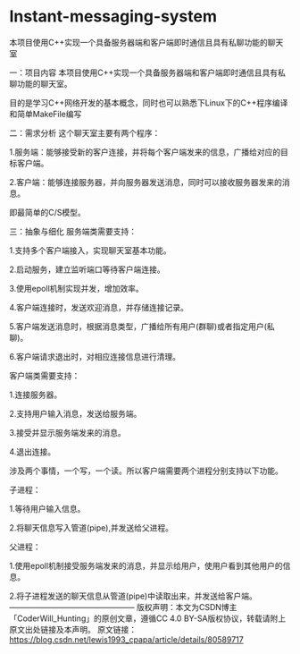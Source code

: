# Instant-messaging-system
本项目使用C++实现一个具备服务器端和客户端即时通信且具有私聊功能的聊天室

一：项目内容
本项目使用C++实现一个具备服务器端和客户端即时通信且具有私聊功能的聊天室。

目的是学习C++网络开发的基本概念，同时也可以熟悉下Linux下的C++程序编译和简单MakeFile编写

二：需求分析
这个聊天室主要有两个程序：

1.服务端：能够接受新的客户连接，并将每个客户端发来的信息，广播给对应的目标客户端。

2.客户端：能够连接服务器，并向服务器发送消息，同时可以接收服务器发来的消息。

即最简单的C/S模型。

三：抽象与细化
服务端类需要支持：

1.支持多个客户端接入，实现聊天室基本功能。

2.启动服务，建立监听端口等待客户端连接。

3.使用epoll机制实现并发，增加效率。

4.客户端连接时，发送欢迎消息，并存储连接记录。

5.客户端发送消息时，根据消息类型，广播给所有用户(群聊)或者指定用户(私聊)。

6.客户端请求退出时，对相应连接信息进行清理。

客户端类需要支持：

1.连接服务器。

2.支持用户输入消息，发送给服务端。

3.接受并显示服务端发来的消息。

4.退出连接。

涉及两个事情，一个写，一个读。所以客户端需要两个进程分别支持以下功能。

子进程：

1.等待用户输入信息。

2.将聊天信息写入管道(pipe),并发送给父进程。

父进程：

1.使用epoll机制接受服务端发来的消息，并显示给用户，使用户看到其他用户的信息。

2.将子进程发送的聊天信息从管道(pipe)中读取出来，并发送给客户端。
————————————————
版权声明：本文为CSDN博主「CoderWill_Hunting」的原创文章，遵循CC 4.0 BY-SA版权协议，转载请附上原文出处链接及本声明。
原文链接：https://blog.csdn.net/lewis1993_cpapa/article/details/80589717
